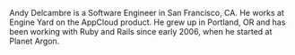Andy Delcambre is a Software Engineer in San Francisco, CA. He works at Engine Yard on the AppCloud product. He grew up in Portland, OR and has been working with Ruby and Rails since early 2006, when he started at Planet Argon.

